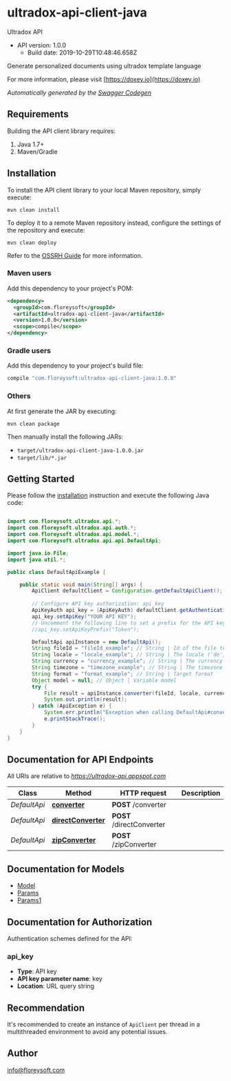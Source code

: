 # ultradox-api-client-java

Ultradox API
- API version: 1.0.0
  - Build date: 2019-10-29T10:48:46.658Z

Generate personalized documents using ultradox template language

  For more information, please visit [https://doxey.io](https://doxey.io)

*Automatically generated by the [Swagger Codegen](https://github.com/swagger-api/swagger-codegen)*


## Requirements

Building the API client library requires:
1. Java 1.7+
2. Maven/Gradle

## Installation

To install the API client library to your local Maven repository, simply execute:

```shell
mvn clean install
```

To deploy it to a remote Maven repository instead, configure the settings of the repository and execute:

```shell
mvn clean deploy
```

Refer to the [OSSRH Guide](http://central.sonatype.org/pages/ossrh-guide.html) for more information.

### Maven users

Add this dependency to your project's POM:

```xml
<dependency>
  <groupId>com.floreysoft</groupId>
  <artifactId>ultradox-api-client-java</artifactId>
  <version>1.0.0</version>
  <scope>compile</scope>
</dependency>
```

### Gradle users

Add this dependency to your project's build file:

```groovy
compile "com.floreysoft:ultradox-api-client-java:1.0.0"
```

### Others

At first generate the JAR by executing:

```shell
mvn clean package
```

Then manually install the following JARs:

* `target/ultradox-api-client-java-1.0.0.jar`
* `target/lib/*.jar`

## Getting Started

Please follow the [installation](#installation) instruction and execute the following Java code:

```java

import com.floreysoft.ultradox.api.*;
import com.floreysoft.ultradox.api.auth.*;
import com.floreysoft.ultradox.api.model.*;
import com.floreysoft.ultradox.api.api.DefaultApi;

import java.io.File;
import java.util.*;

public class DefaultApiExample {

    public static void main(String[] args) {
        ApiClient defaultClient = Configuration.getDefaultApiClient();
        
        // Configure API key authorization: api_key
        ApiKeyAuth api_key = (ApiKeyAuth) defaultClient.getAuthentication("api_key");
        api_key.setApiKey("YOUR API KEY");
        // Uncomment the following line to set a prefix for the API key, e.g. "Token" (defaults to null)
        //api_key.setApiKeyPrefix("Token");

        DefaultApi apiInstance = new DefaultApi();
        String fileId = "fileId_example"; // String | Id of the file to convert
        String locale = "locale_example"; // String | The locale ('de', 'en' ...)
        String currency = "currency_example"; // String | The currency ('USD', 'EUR' ...)
        String timezone = "timezone_example"; // String | The timezone ('Europe/Berlin', 'GMT+06:00' ...)
        String format = "format_example"; // String | Target format
        Object model = null; // Object | Variable model
        try {
            File result = apiInstance.converter(fileId, locale, currency, timezone, format, model);
            System.out.println(result);
        } catch (ApiException e) {
            System.err.println("Exception when calling DefaultApi#converter");
            e.printStackTrace();
        }
    }
}

```

## Documentation for API Endpoints

All URIs are relative to *https://ultradox-api.appspot.com*

Class | Method | HTTP request | Description
------------ | ------------- | ------------- | -------------
*DefaultApi* | [**converter**](docs/DefaultApi.md#converter) | **POST** /converter | 
*DefaultApi* | [**directConverter**](docs/DefaultApi.md#directConverter) | **POST** /directConverter | 
*DefaultApi* | [**zipConverter**](docs/DefaultApi.md#zipConverter) | **POST** /zipConverter | 


## Documentation for Models

 - [Model](docs/Model.md)
 - [Params](docs/Params.md)
 - [Params1](docs/Params1.md)


## Documentation for Authorization

Authentication schemes defined for the API:
### api_key

- **Type**: API key
- **API key parameter name**: key
- **Location**: URL query string


## Recommendation

It's recommended to create an instance of `ApiClient` per thread in a multithreaded environment to avoid any potential issues.

## Author

info@floreysoft.com

